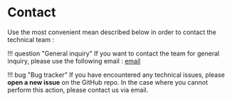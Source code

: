 # Contact

Use the most convenient mean described below in order to contact the technical team :

!!! question "General inquiry"
    If you want to contact the team for general inquiry, please use the following email : [email](#)



!!! bug "Bug tracker"
    If you have encountered any technical issues, please **open a new issue** on the GitHub repo. In the case where you cannot perform this action, please contact us via email.
